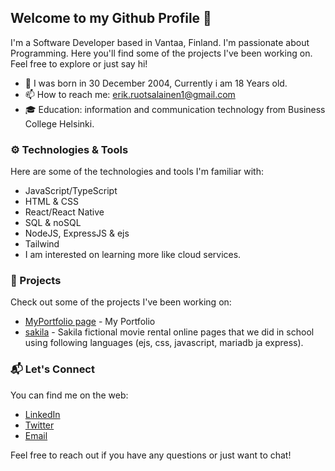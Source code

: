 ## **Welcome to my Github Profile** 👋


I'm a Software Developer based in Vantaa, Finland. I'm passionate about Programming. Here you'll find some of the projects I've been working on. Feel free to explore or just say hi!

- 📅 I was born in 30 December 2004, Currently i am 18 Years old.
- 📫 How to reach me: erik.ruotsalainen1@gmail.com
- 🎓 Education: information and communication technology from Business College Helsinki. 

### ⚙️ Technologies & Tools

Here are some of the technologies and tools I'm familiar with:

- JavaScript/TypeScript
- HTML & CSS
- React/React Native
- SQL & noSQL
- NodeJS, ExpressJS & ejs
- Tailwind
- I am interested on learning more like cloud services.

### 🚀 Projects

Check out some of the projects I've been working on:

- [MyPortfolio page](https://supr0en.github.io/MyPortfolio/) - My Portfolio
- [sakila](https://github.com/Supr0en/sakila) - Sakila fictional movie rental online pages that we did in school using following languages (ejs, css, javascript, mariadb ja express).


### 📬 Let's Connect

You can find me on the web:

- [LinkedIn](https://www.linkedin.com/in/erikruotsalainen/)
- [Twitter](https://twitter.com/Supr0en)
- [Email](mailto:erik.ruotsalainen1@gmail.com)

Feel free to reach out if you have any questions or just want to chat!

